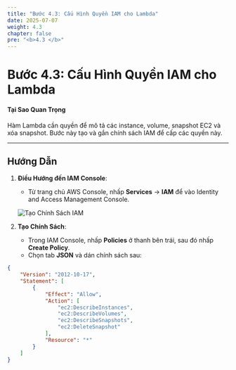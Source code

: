 ```yaml
---
title: "Bước 4.3: Cấu Hình Quyền IAM cho Lambda"
date: 2025-07-07
weight: 4.3
chapter: false
pre: "<b>4.3 </b>"
---
```


# Bước 4.3: Cấu Hình Quyền IAM cho Lambda

#### Tại Sao Quan Trọng

Hàm Lambda cần quyền để mô tả các instance, volume, snapshot EC2 và xóa snapshot. Bước này tạo và gắn chính sách IAM để cấp các quyền này.

---

## Hướng Dẫn

1. **Điều Hướng đến IAM Console**:
   - Từ trang chủ AWS Console, nhấp **Services** → **IAM** để vào Identity and Access Management Console.

   ![Tạo Chính Sách IAM](/images/iam_policy_creation.png?featherlight=false&width=90pc)

2. **Tạo Chính Sách**:
   - Trong IAM Console, nhấp **Policies** ở thanh bên trái, sau đó nhấp **Create Policy**.
   - Chọn tab **JSON** và dán chính sách sau:

```json
{
    "Version": "2012-10-17",
    "Statement": [
        {
            "Effect": "Allow",
            "Action": [
                "ec2:DescribeInstances",
                "ec2:DescribeVolumes",
                "ec2:DescribeSnapshots",
                "ec2:DeleteSnapshot"
            ],
            "Resource": "*"
        }
    ]
}